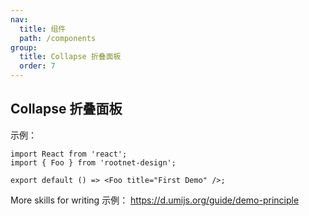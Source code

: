 ```yaml
---
nav:
  title: 组件
  path: /components
group:
  title: Collapse 折叠面板
  order: 7
---
```


## Collapse 折叠面板

示例：

```tsx
import React from 'react';
import { Foo } from 'rootnet-design';

export default () => <Foo title="First Demo" />;
```

More skills for writing 示例： https://d.umijs.org/guide/demo-principle
